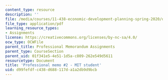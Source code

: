 ```yaml
---
content_type: resource
description: ''
file: /media/courses/11-438-economic-development-planning-spring-2020/d99fefdfc438d688117da1a2db9d9bcb_MIT11_438s20_memo2_anon.pdf
file_type: application/pdf
learning_resource_types:
- Assignments
license: https://creativecommons.org/licenses/by-nc-sa/4.0/
ocw_type: OCWFile
parent_title: Professional Memorandum Assignments
parent_type: CourseSection
parent_uid: 01f341e5-4e51-1d5a-c809-262e549d5611
resourcetype: Document
title: 'Professional memo #2 - MIT student'
uid: d99fefdf-c438-d688-117d-a1a2db9d9bcb
---
```

